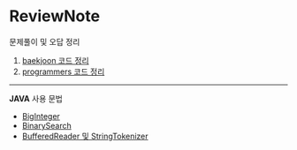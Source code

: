 # ReviewNote

문제풀이 및 오답 정리

1. [baekjoon 코드 정리](https://github.com/ChoSooBeen/ProgramSolve)
2. [programmers 코드 정리](https://github.com/ChoSooBeen/Programmer_school)

---
**JAVA** 사용 문법   
+ [BigInteger](https://github.com/ChoSooBeen/ReviewNote/blob/main/10757.md)
+ [BinarySearch](https://github.com/ChoSooBeen/ReviewNote/blob/main/1920.md)
+ [BufferedReader 및 StringTokenizer](https://github.com/ChoSooBeen/ReviewNote/blob/main/2869.md)
